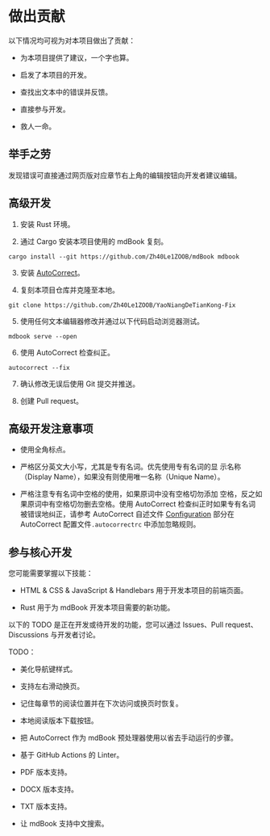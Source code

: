 # 做出贡献

以下情况均可视为对本项目做出了贡献：

- 为本项目提供了建议，一个字也算。

- 启发了本项目的开发。

- 查找出文本中的错误并反馈。

- 直接参与开发。

- 救人一命。

## 举手之劳

发现错误可直接通过网页版对应章节右上角的编辑按钮向开发者建议编辑。

## 高级开发

1. 安装 Rust 环境。

2. 通过 Cargo 安装本项目使用的 mdBook 复刻。

```shell
cargo install --git https://github.com/Zh40Le1ZOOB/mdBook mdbook
```

3. 安装 [AutoCorrect](https://github.com/huacnlee/autocorrect)。

4. 复刻本项目仓库并克隆至本地。

```shell
git clone https://github.com/Zh40Le1ZOOB/YaoNiangDeTianKong-Fix
```

5. 使用任何文本编辑器修改并通过以下代码启动浏览器测试。

```shell
mdbook serve --open
```

6. 使用 AutoCorrect 检查纠正。

```shell
autocorrect --fix
```

7. 确认修改无误后使用 Git 提交并推送。

8. 创建 Pull request。

## 高级开发注意事项

- 使用全角标点。

- 严格区分英文大小写，尤其是专有名词。优先使用专有名词的显 示名称（Display Name），如果没有则使用唯一名称（Unique Name）。

- 严格注意专有名词中空格的使用，如果原词中没有空格切勿添加 空格，反之如果原词中有空格切勿删去空格。使用 AutoCorrect 检查纠正时如果专有名词被错误地纠正，请参考 AutoCorrect 自述文件 [Configuration](https://github.com/huacnlee/autocorrect#configuration) 部分在 AutoCorrect 配置文件`.autocorrectrc` 中添加忽略规则。

## 参与核心开发

您可能需要掌握以下技能：

- HTML & CSS & JavaScript & Handlebars 用于开发本项目的前端页面。

- Rust 用于为 mdBook 开发本项目需要的新功能。

以下的 TODO 是正在开发或待开发的功能，您可以通过 Issues、Pull request、Discussions 与开发者讨论。

TODO：

- 美化导航键样式。

- 支持左右滑动换页。

- 记住每章节的阅读位置并在下次访问或换页时恢复。

- 本地阅读版本下载按钮。

- 把 AutoCorrect 作为 mdBook 预处理器使用以省去手动运行的步骤。

- 基于 GitHub Actions 的 Linter。

- PDF 版本支持。

- DOCX 版本支持。

- TXT 版本支持。

- 让 mdBook 支持中文搜索。

